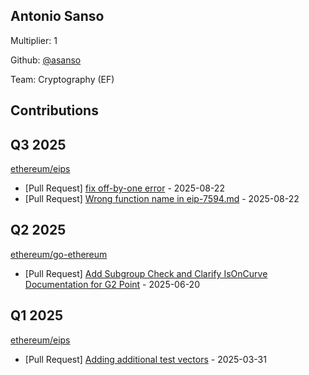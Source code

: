 
## Antonio Sanso
Multiplier: 1

Github: [@asanso](https://github.com/asanso)

Team: Cryptography (EF)

## Contributions

## Q3 2025


[ethereum/eips](https://github.com/ethereum/eips)
* [Pull Request] [fix off-by-one error](https://github.com/ethereum/EIPs/pull/10213) - 2025-08-22
* [Pull Request] [Wrong function name in eip-7594.md](https://github.com/ethereum/EIPs/pull/10211) - 2025-08-22
## Q2 2025


[ethereum/go-ethereum](https://github.com/ethereum/go-ethereum)
* [Pull Request] [Add Subgroup Check and Clarify IsOnCurve Documentation for G2 Point](https://github.com/ethereum/go-ethereum/pull/32066) - 2025-06-20
## Q1 2025

[ethereum/eips](https://github.com/ethereum/eips)
* [Pull Request] [Adding additional test vectors](https://github.com/ethereum/EIPs/pull/9570) - 2025-03-31

